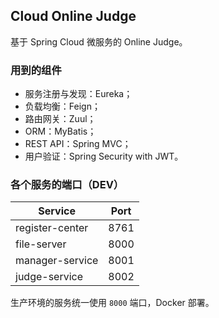 ## Cloud Online Judge

基于 Spring Cloud 微服务的 Online Judge。

### 用到的组件

- 服务注册与发现：Eureka；
- 负载均衡：Feign；
- 路由网关：Zuul；
- ORM：MyBatis；
- REST API：Spring MVC；
- 用户验证：Spring Security with JWT。

### 各个服务的端口（DEV）

Service         | Port
----------------|------
register-center | 8761
file-server     | 8000
manager-service | 8001
judge-service   | 8002

生产环境的服务统一使用 `8000` 端口，Docker 部署。